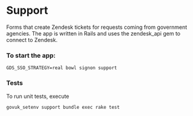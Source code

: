 # Support

Forms that create Zendesk tickets for requests coming from government agencies. 
The app is written in Rails and uses the zendesk_api gem to connect to Zendesk.

### To start the app:

    GDS_SSO_STRATEGY=real bowl signon support

### Tests

To run unit tests, execute

    govuk_setenv support bundle exec rake test


